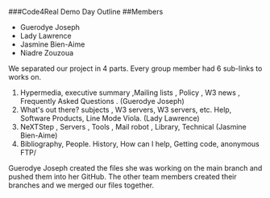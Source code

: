 ###Code4Real Demo Day Outline
##Members
* Guerodye Joseph
* Lady Lawrence
* Jasmine Bien-Aime
* Niadre Zouzoua


We separated our project in 4 parts. Every group member had 6 sub-links to works on.  

1. Hypermedia, executive summary  ,Mailing lists , Policy , W3 news , Frequently Asked Questions . (Guerodye Joseph)
2. What's out there?  subjects , W3 servers, W3 servers, etc. Help, Software Products,  Line Mode Viola. (Lady Lawrence)
3. NeXTStep , Servers , Tools , Mail robot , Library, Technical (Jasmine Bien-Aime)
4. Bibliography, People. History, How can I help,  Getting code, anonymous FTP/ 
   
Guerodye Joseph created the files she was working on the main branch and pushed them into her GitHub. The  other team 
members created their branches and we merged our files together.




 


  
